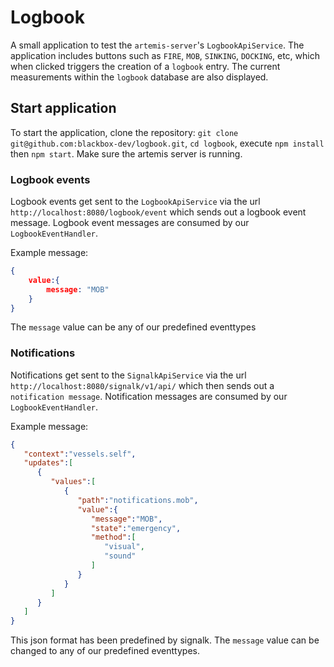# Logbook
A small application to test the `artemis-server`'s `LogbookApiService`. The application includes buttons such as `FIRE`, `MOB`, `SINKING`, `DOCKING`, etc, which when clicked triggers the creation of a `logbook` entry. The current measurements within the `logbook` database are also displayed.

## Start application
To start the application, clone the repository: `git clone git@github.com:blackbox-dev/logbook.git`, `cd logbook`, execute `npm install` then `npm start`. Make sure the artemis server is running.

### Logbook events
Logbook events get sent to the `LogbookApiService` via the url `http://localhost:8080/logbook/event` which sends out a logbook event message. Logbook event messages are consumed by our `LogbookEventHandler`.

Example message:
```json
{
    value:{
        message: "MOB"
    }
}
```
The `message` value can be any of our predefined eventtypes

### Notifications
Notifications get sent to the `SignalkApiService` via the url `http://localhost:8080/signalk/v1/api/` which then sends out a `notification message`. Notification messages are consumed by our `LogbookEventHandler`.

Example message:
```json
{
   "context":"vessels.self",
   "updates":[
      {
         "values":[
            {
               "path":"notifications.mob",
               "value":{
                  "message":"MOB",
                  "state":"emergency",
                  "method":[
                     "visual",
                     "sound"
                  ]
               }
            }
         ]
      }
   ]
}
```
This json format has been predefined by signalk. The `message` value can be changed to any of our predefined eventtypes.